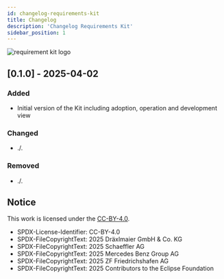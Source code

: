 ```yaml
---
id: changelog-requirements-kit
title: Changelog
description: 'Changelog Requirements Kit'
sidebar_position: 1
---
```


![requirement kit logo](@site/static/img/kits/requirements/requirements-kit-logo.svg)

## [0.1.0] - 2025-04-02

### Added

- Initial version of the Kit including adoption, operation and development view

### Changed

- ./.

### Removed

- ./.

## Notice

This work is licensed under the [CC-BY-4.0](https://creativecommons.org/licenses/by/4.0/legalcode).

- SPDX-License-Identifier: CC-BY-4.0
- SPDX-FileCopyrightText: 2025 Dräxlmaier GmbH & Co. KG
- SPDX-FileCopyrightText: 2025 Schaeffler AG
- SPDX-FileCopyrightText: 2025 Mercedes Benz Group AG
- SPDX-FileCopyrightText: 2025 ZF Friedrichshafen AG
- SPDX-FileCopyrightText: 2025 Contributors to the Eclipse Foundation
